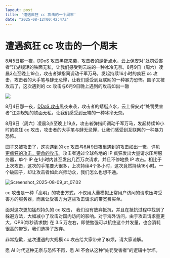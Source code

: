 ```yaml
---
layout: post
title: '遭遇疯狂 cc 攻击的一个周末'
date: "2025-08-12T00:42:47Z"
---
```

遭遇疯狂 cc 攻击的一个周末
===============

8月5日那一夜，DDoS 攻击黑夜来袭，攻击者的蜻蜓点水，云上保安对“处罚受害者”江湖规矩的铁面无私，让我们感受到云端的一种冰冷无奈。8月9日（周六）凌晨3点至晚上19点，攻击者弹指间调动千军万马，发起持续16小时的疯狂 cc 攻击，攻击者的大手笔与肆无忌惮，让我们感受到互联网的一种暴力恐怖。园子又被攻击了，这次遇到的 cc 攻击与6月9日晚上遇到的攻击如出一辙

![](https://img2024.cnblogs.com/blog/35695/202508/35695-20250811111252252-1061100815.jpg)

8月4日那一夜，[DDoS 攻击](https://www.cnblogs.com/cmt/p/19022497)黑夜来袭，攻击者的蜻蜓点水，云上保安对“处罚受害者”江湖规矩的铁面无私，让我们感受到云端的一种冰冷无奈。

8月9日（周六）凌晨3点至晚上19点，攻击者弹指间调动千军万马，发起持续16小时的疯狂 cc 攻击，攻击者的大手笔与肆无忌惮，让我们感受到互联网的一种暴力恐怖。

园子又被攻击了，这次遇到的 cc 攻击与6月9日夜里遇到的攻击如出一辙，详见 [更疯狂的攻击，要命的攻击](https://mp.weixin.qq.com/s/3Hp5H3le6iPGUjH7-GSobQ)。攻击者通过全球各地的 IP 疯狂发出大量请求压垮服务器，单个 IP 在1小时内甚至发出几百万次请求，并且不停地换 IP 攻击。相比于上次攻击，这次的手笔要大很多，上次持续4个多小时，这次竟然持续16小时。一个破园子，却让攻击者如此兴师动众，我们怎么也想不通。

![Screenshot_2025-08-09_at_07.02](https://img2024.cnblogs.com/blog/35695/202508/35695-20250811111323329-1423455399.jpg)

cc 攻击是一种「高明」的攻击方式，不仅用大量模拟正常用户访问的请求压垮受害方的服务器，而且让受害方为这些攻击请求的带宽费买单。

面对这次更加猛烈持久的 cc 攻击， 我们没有放弃抵抗，并且在抵抗过程中找到了躲避方法，大幅减小了攻击对国内访问的影响。对于海外访问，由于攻击请求量更大，QPS(每秒请求数) 在 3.5 万左右，即使勉强可以抗住这个并发量，也会消耗很高的带宽，我们选择了放弃。

非常抱歉，这次遭遇的大规模 cc 攻击给大家带来了麻烦，请大家谅解。

愿 AI 时代这种无奈与恐怖不再，愿 AI 不会从这种“处罚受害者”的逻辑中学坏。
